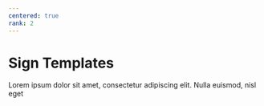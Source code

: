 ```yaml
---
centered: true
rank: 2
---
```


# Sign Templates

Lorem ipsum dolor sit amet, consectetur adipiscing elit. Nulla euismod, nisl eget